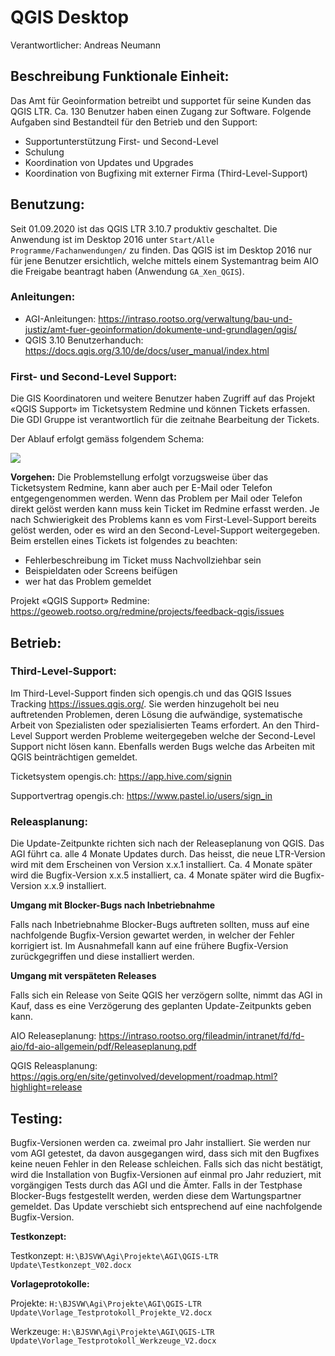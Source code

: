 # QGIS Desktop
Verantwortlicher: Andreas Neumann

## Beschreibung Funktionale Einheit:
Das Amt für Geoinformation betreibt und supportet für seine Kunden das QGIS LTR. Ca. 130 Benutzer haben einen Zugang zur Software. Folgende Aufgaben sind Bestandteil für den Betrieb und den Support:
* Supportunterstützung First- und Second-Level
* Schulung
* Koordination von Updates und Upgrades 
* Koordination von Bugfixing mit externer Firma (Third-Level-Support)

## Benutzung:
Seit 01.09.2020 ist das QGIS LTR 3.10.7 produktiv geschaltet.
Die Anwendung ist im Desktop 2016 unter `Start/Alle Programme/Fachanwendungen/` zu finden. Das QGIS ist im Desktop 2016 nur für jene Benutzer ersichtlich, welche mittels einem Systemantrag beim AIO die Freigabe beantragt haben (Anwendung `GA_Xen_QGIS`).

### Anleitungen:
* AGI-Anleitungen: https://intraso.rootso.org/verwaltung/bau-und-justiz/amt-fuer-geoinformation/dokumente-und-grundlagen/qgis/
* QGIS 3.10 Benutzerhanduch: https://docs.qgis.org/3.10/de/docs/user_manual/index.html

### First- und Second-Level Support:
Die GIS Koordinatoren und weitere Benutzer haben Zugriff auf das Projekt «QGIS Support» im Ticketsystem Redmine und können Tickets erfassen. Die GDI Gruppe ist verantwortlich für die zeitnahe Bearbeitung der Tickets. 

Der Ablauf erfolgt gemäss folgendem Schema:

![](https://github.com/bjsvwcur/DockTick_Funktionale_Einheiten/blob/master/Documents/QGIS_Desktop/Support.png)

**Vorgehen:** Die Problemstellung erfolgt vorzugsweise über das Ticketsystem Redmine, kann aber auch per E-Mail oder Telefon entgegengenommen werden. Wenn das Problem per Mail oder Telefon direkt gelöst werden kann muss kein Ticket im Redmine erfasst werden. Je nach Schwierigkeit des Problems kann es vom First-Level-Support bereits gelöst werden, oder es wird an den Second-Level-Support weitergegeben. Beim erstellen eines Tickets ist folgendes zu beachten:

* Fehlerbeschreibung im Ticket muss Nachvollziehbar sein
* Beispieldaten oder Screens beifügen
* wer hat das Problem gemeldet 

Projekt «QGIS Support» Redmine: https://geoweb.rootso.org/redmine/projects/feedback-qgis/issues

## Betrieb:
### Third-Level-Support:
Im Third-Level-Support finden sich opengis.ch und das QGIS Issues Tracking https://issues.qgis.org/. Sie werden hinzugeholt bei neu auftretenden Problemen, deren Lösung die aufwändige, systematische Arbeit von Spezialisten oder spezialisierten Teams erfordert. An den Third-Level Support werden Probleme weitergegeben welche der Second-Level Support nicht lösen kann. Ebenfalls werden Bugs welche das Arbeiten mit QGIS beinträchtigen gemeldet.

Ticketsystem opengis.ch: https://app.hive.com/signin

Supportvertrag opengis.ch: https://www.pastel.io/users/sign_in

### Releasplanung:
Die Update-Zeitpunkte richten sich nach der Releaseplanung von QGIS. Das AGI führt ca. alle 4 Monate Updates durch. Das heisst, die neue LTR-Version wird mit dem Erscheinen von Version x.x.1 installiert. Ca. 4 Monate später wird die Bugfix-Version x.x.5 installiert, ca. 4 Monate später wird die Bugfix-Version x.x.9 installiert.

**Umgang mit Blocker-Bugs nach Inbetriebnahme**

Falls nach Inbetriebnahme Blocker-Bugs auftreten sollten, muss auf eine nachfolgende Bugfix-Version gewartet werden, in welcher der Fehler korrigiert ist. Im Ausnahmefall kann auf eine frühere Bugfix-Version zurückgegriffen und diese installiert werden.

**Umgang mit verspäteten Releases**

Falls sich ein Release von Seite QGIS her verzögern sollte, nimmt das AGI in Kauf, dass es eine Verzögerung des geplanten Update-Zeitpunkts geben kann.

AIO Releaseplanung: https://intraso.rootso.org/fileadmin/intranet/fd/fd-aio/fd-aio-allgemein/pdf/Releaseplanung.pdf

QGIS Releasplanung: https://qgis.org/en/site/getinvolved/development/roadmap.html?highlight=release


## Testing:
Bugfix-Versionen werden ca. zweimal pro Jahr installiert. Sie werden nur vom AGI getestet, da davon ausgegangen wird, dass sich mit den Bugfixes keine neuen Fehler in den Release schleichen. Falls sich das nicht bestätigt, wird die Installation von Bugfix-Versionen auf einmal pro Jahr reduziert, mit vorgängigen Tests durch das AGI und die Ämter.
Falls in der Testphase Blocker-Bugs festgestellt werden, werden diese dem Wartungspartner gemeldet. Das Update verschiebt sich entsprechend auf eine nachfolgende Bugfix-Version.

**Testkonzept:**

Testkonzept: `H:\BJSVW\Agi\Projekte\AGI\QGIS-LTR Update\Testkonzept_V02.docx`

**Vorlageprotokolle:**

Projekte: `H:\BJSVW\Agi\Projekte\AGI\QGIS-LTR Update\Vorlage_Testprotokoll_Projekte_V2.docx`

Werkzeuge: `H:\BJSVW\Agi\Projekte\AGI\QGIS-LTR Update\Vorlage_Testprotokoll_Werkzeuge_V2.docx`

